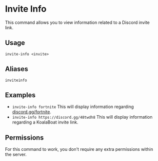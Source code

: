 # Invite Info
This command allows you to view information related to a Discord invite link.

## Usage
`invite-info <invite>`

## Aliases
`inviteinfo`

## Examples
- `invite-info fortnite` This will display information regarding [discord.gg/fortnite](https://discord.gg/fortnite).
- `invite-info https://discord.gg/48twdh8` This will display information regarding a KoalaBoat invite link.

## Permissions
For this command to work, you don't require any extra permissions within the server.